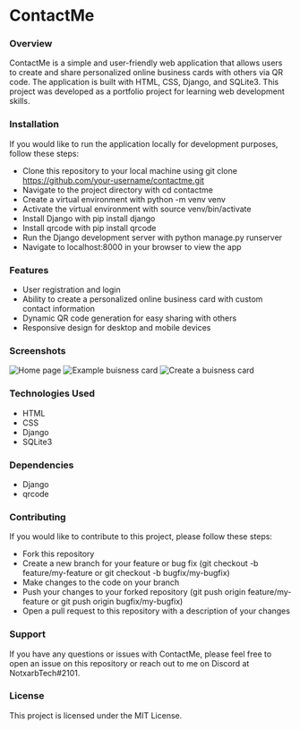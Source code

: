 # ContactMe
### Overview
ContactMe is a simple and user-friendly web application that allows users to create and share personalized online business cards with others via QR code. The application is built with HTML, CSS, Django, and SQLite3. This project was developed as a portfolio project for learning web development skills.

### Installation

If you would like to run the application locally for development purposes, follow these steps:

- Clone this repository to your local machine using git clone https://github.com/your-username/contactme.git
- Navigate to the project directory with cd contactme
- Create a virtual environment with python -m venv venv
- Activate the virtual environment with source venv/bin/activate
- Install Django with pip install django
- Install qrcode with pip install qrcode
- Run the Django development server with python manage.py runserver
- Navigate to localhost:8000 in your browser to view the app

### Features

- User registration and login
- Ability to create a personalized online business card with custom contact information
- Dynamic QR code generation for easy sharing with others
- Responsive design for desktop and mobile devices

### Screenshots

![Home page](https://github.com/NotxarbTech/ContactMe/contactme1.png)
![Example buisness card](https://github.com/NotxarbTech/ContactMe/contactme2.png)
![Create a buisness card](https://github.com/NotxarbTech/ContactMe/contactme3.png)

### Technologies Used
- HTML
- CSS
- Django
- SQLite3

### Dependencies

- Django
- qrcode

### Contributing
If you would like to contribute to this project, please follow these steps:

- Fork this repository
- Create a new branch for your feature or bug fix (git checkout -b feature/my-feature or git checkout -b bugfix/my-bugfix)
- Make changes to the code on your branch
- Push your changes to your forked repository (git push origin feature/my-feature or git push origin bugfix/my-bugfix)
- Open a pull request to this repository with a description of your changes

### Support

If you have any questions or issues with ContactMe, please feel free to open an issue on this repository or reach out to me on Discord at NotxarbTech#2101.

### License

This project is licensed under the MIT License.
